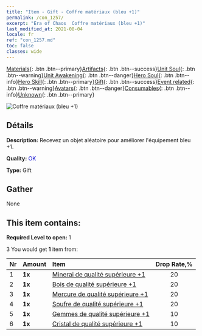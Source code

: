 ```yaml
---
title: "Item - Gift - Coffre matériaux (bleu +1)"
permalink: /con_1257/
excerpt: "Era of Chaos  Coffre matériaux (bleu +1)"
last_modified_at: 2021-08-04
locale: fr
ref: "con_1257.md"
toc: false
classes: wide
---
```

 [Materials](/ItemsFR/){: .btn .btn--primary}[Artifacts](/ItemsFR/Artifacts/){: .btn .btn--success}[Unit Soul](/ItemsFR/UnitSoul/){: .btn .btn--warning}[Unit Awakening](/ItemsFR/UnitAwakening/){: .btn .btn--danger}[Hero Soul](/ItemsFR/HeroSoul/){: .btn .btn--info}[Hero Skill](/ItemsFR/HeroSkill/){: .btn .btn--primary}[Gift](/ItemsFR/Gift/){: .btn .btn--success}[Event related](/ItemsFR/Events/){: .btn .btn--warning}[Avatars](/ItemsFR/Avatars/){: .btn .btn--danger}[Consumables](/ItemsFR/Consumables/){: .btn .btn--info}[Unknown](/ItemsFR/Unknown/){: .btn .btn--primary}

 ![Coffre matériaux (bleu +1)](/images/t/i_304002.png)

## Détails
 **Description:** Recevez un objet aléatoire pour améliorer l'équipement bleu +1.

 **Quality:** <span style="color: #0000CD">OK</span>

 **Type:** Gift

## Gather

  None

## This item contains:

 **Required Level to open:** 1

 3 You would get **1** item  from:

  | Nr | Amount |     Item    | Drop Rate,% |
  |:---|:-------|:------------|:---------:|
  | 1 |  **1x** | [Minerai de qualité supérieure +1](/ItemsFR/mat_19/) | 20 | 
  | 2 |  **1x** | [Bois de qualité supérieure +1](/ItemsFR/mat_20/) | 20 | 
  | 3 |  **1x** | [Mercure de qualité supérieure +1](/ItemsFR/mat_21/) | 20 | 
  | 4 |  **1x** | [Soufre de qualité supérieure +1](/ItemsFR/mat_22/) | 20 | 
  | 5 |  **1x** | [Gemmes de qualité supérieure +1](/ItemsFR/mat_23/) | 10 | 
  | 6 |  **1x** | [Cristal de qualité supérieure +1](/ItemsFR/mat_24/) | 10 | 
